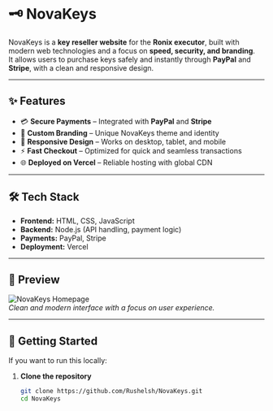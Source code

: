 # 🗝️ NovaKeys

NovaKeys is a **key reseller website** for the **Ronix executor**, built with modern web technologies and a focus on **speed, security, and branding**.  
It allows users to purchase keys safely and instantly through **PayPal** and **Stripe**, with a clean and responsive design.

---

## ✨ Features

- 💳 **Secure Payments** – Integrated with **PayPal** and **Stripe**  
- 🎨 **Custom Branding** – Unique NovaKeys theme and identity  
- 📱 **Responsive Design** – Works on desktop, tablet, and mobile  
- ⚡ **Fast Checkout** – Optimized for quick and seamless transactions  
- 🌐 **Deployed on Vercel** – Reliable hosting with global CDN  

---

## 🛠️ Tech Stack

- **Frontend:** HTML, CSS, JavaScript  
- **Backend:** Node.js (API handling, payment logic)  
- **Payments:** PayPal, Stripe  
- **Deployment:** Vercel  

---

## 📸 Preview

![NovaKeys Homepage](https://novakeys.online/screenshot.png)  
*Clean and modern interface with a focus on user experience.*

---

## 🚀 Getting Started

If you want to run this locally:

1. **Clone the repository**
   ```bash
   git clone https://github.com/Rushelsh/NovaKeys.git
   cd NovaKeys
